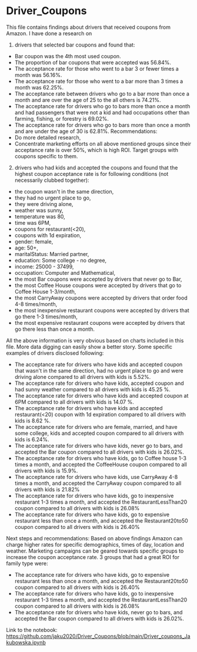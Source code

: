 # Driver_Coupons
This file contains findings about drivers that received coupons from Amazon. I have done a research on 

1. drivers that selected bar coupons and found that:
* Bar coupon was the 4th most used coupon.
* The proportion of bar coupons that were accepted was 56.84%.
* The acceptance rate for those who went to a bar 3 or fewer times a month was 56.16%.
* The acceptance rate for those who went to a bar more than 3 times a month was 62.25%.
* The acceptance rate between drivers who go to a bar more than once a month and are over the age of 25 to the all others is 74.21%.
* The acceptance rate for drivers who go to bars more than once a month and had passengers that were not a kid and had occupations other than farming, fishing, or forestry is 69.02%.
* The acceptance rate for drivers who go to bars more than once a month and are under the age of 30 is 62.81%.
Recommendations:
* Do more detailed research,
* Concentrate marketing efforts on all above mentioned groups since their acceptance rate is over 50%, which is high ROI. Target groups with coupons specific to them.

2. drivers who had kids and accepted the coupons and found that the highest coupon acceptance rate is for following conditions (not necessarily clubbed together):
* the coupon wasn't in the same direction,
* they had no urgent place to go,
* they were driving alone,
* weather was sunny,
* temperature was 80,
* time was 6PM,
* coupons for restaurant(<20),
* coupons with 1d expiration,
* gender: female,
* age: 50+,
* maritalStatus: Married partner,
* education: Some college - no degree,
* income: 25000 - 37499,
* occupation: Computer and Mathematical,
* the most Bar coupons were accepted by drivers that never go to Bar,
* the most Coffee House coupons were accepted by drivers that go to Coffee House 1-3/month,
* the most CarryAway coupons were accepted by drivers that order food 4-8 times/month,
* the most inexpensive restaurant coupons were accepted by drivers that go there 1-3 times/month,
* the most expensive restaurant coupons were accepted by drivers that go there less than once a month.

All the above information is very obvious based on charts included in this file. More data digging can easily show a better story.
Some specific examples of drivers disclosed following:
* The acceptance rate for drivers who have kids and accepted coupon that wasn't in the same direction, had no urgent place to go and were driving alone compared to all drivers with kids is 5.52%.
* The acceptance rate for drivers who have kids, accepted coupon and had sunny weather compared to all drivers with kids is 45.25 %.
* The acceptance rate for drivers who have kids and accepted coupon at 6PM compared to all drivers with kids is 14.07 %.
* The acceptance rate for drivers who have kids and accepted restaurant(<20) coupon with 1d expiration compared to all drivers with kids is 8.62 %.
* The acceptance rate for drivers who are female, married, and have some college, kids and accepted coupon compared to all drivers with kids is 6.24%.
* The acceptance rate for drivers who have kids, never go to bars, and accepted the Bar coupon compared to all drivers with kids is 26.02%.
* The acceptance rate for drivers who have kids, go to Coffee house 1-3 times a month, and accepted the CoffeeHouse coupon compared to all drivers with kids is 15.9%.
* The acceptance rate for drivers who have kids, use CarryAway 4-8 times a month, and accepted the CarryAway coupon compared to all drivers with kids is 21.82%
* The acceptance rate for drivers who have kids, go to inexpensive restaurant 1-3 times a month, and accepted the RestaurantLessThan20 coupon compared to all drivers with kids is 26.08%
* The acceptance rate for drivers who have kids, go to expensive restaurant less than once a month, and accepted the Restaurant20to50 coupon compared to all drivers with kids is 26.40%

Next steps and recommendations:
Based on above findings Amazon can charge higher rates for specific demographics, times of day, location and weather. Marketing campaigns can be geared towards specific groups to increase the coupon acceptance rate. 3 groups that had a great ROI for family type were:
* The acceptance rate for drivers who have kids, go to expensive restaurant less than once a month, and accepted the Restaurant20to50 coupon compared to all drivers with kids is 26.40%
* The acceptance rate for drivers who have kids, go to inexpensive restaurant 1-3 times a month, and accepted the RestaurantLessThan20 coupon compared to all drivers with kids is 26.08%
* The acceptance rate for drivers who have kids, never go to bars, and accepted the Bar coupon compared to all drivers with kids is 26.02%.

Link to the notebook: https://github.com/jaku2020/Driver_Coupons/blob/main/Driver_coupons_Jakubowska.ipynb
